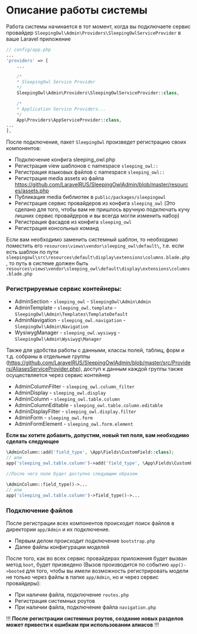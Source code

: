 # Описание работы системы

Работа системы начинается в тот момент, когда вы подключаете сервис провайдер `SleepingOwl\Admin\Providers\SleepingOwlServiceProvider` в ваше Laravel приложение

```php
// config/app.php
...
'providers' => [
    ...

    /*
    * SleepingOwl Service Provider
    */
    SleepingOwl\Admin\Providers\SleepingOwlServiceProvider::class,

    /*
    * Application Service Providers...
    */
    App\Providers\AppServiceProvider::class,
...
],
```

После подключения, пакет `SleepingOwl` произведет регистрацию своих компонентов:

- Подключение конфига sleeping_owl.php
- Регистрация view шаблонов c namespace `sleeping_owl::`
- Регистрация языковых файлов с namespace `sleeping_owl::`
- Регистрация media assets из файла https://github.com/LaravelRUS/SleepingOwlAdmin/blob/master/resources/assets.php
- Публикация media библиотек в `public/packages/sleepingowl`
- Регистрация сервис провайдеров из конфига `sleeping_owl` (Это сделано для того, чтобы вам не пришлось вручную
подключать кучу лишних сервис провайдеров и вы всегда могли изменить набор)
- Регистрация фасадов из конфига `sleeping_owl`
- Регистрация консольных команд

Если вам необходимо заменить системный шаблон, то необходимо поместить его `resources\views\vendor\sleeping_owl\default\`, т.е.
если есть шаблон по пути `sleepingowl\src\resources\default\display\extensions\columns.blade.php`, то путь в системе должен быть
`resources\views\vendor\sleeping_owl\default\display\extensions\columns.blade.php`

### Регистрируемые сервис контейнеры:

- AdminSection - `sleeping_owl` - `SleepingOwl\Admin\Admin`
- AdminTemplate - `sleeping_owl.template` - `SleepingOwl\Admin\Templates\TemplateDefault`
- AdminNavigation - `sleeping_owl.navigation` - `SleepingOwl\Admin\Navigation`
- WysiwygManager - `sleeping_owl.wysiwyg` - `SleepingOwl\Admin\Wysiwyg\Manager`

Также для удобства работы с данными, классы полей, таблиц, форм и т.д. собраны в отдельные группы (https://github.com/LaravelRUS/SleepingOwlAdmin/blob/master/src/Providers/AliasesServiceProvider.php),
доступ к данным каждой группы также осуществляется через сервис контейнер

- AdminColumnFilter - `sleeping_owl.column_filter`
- AdminDisplay - `sleeping_owl.display`
- AdminColumn - `sleeping_owl.table.column`
- AdminColumnEditable - `sleeping_owl.table.column.editable`
- AdminDisplayFilter - `sleeping_owl.display.filter`
- AdminForm - `sleeping_owl.form`
- AdminFormElement - `sleeping_owl.form.element`

**Если вы хотите добавить, допустим, новый тип поля, вам необходимо сделать следующее**

```php
\AdminColumn::add('field_type', \App\Fields\CustomField::class);
// или
app('sleeping_owl.table.column')->add('field_type', \App\Fields\CustomField::class);

//После чего поле будет доступно следующим образом

\AdminColumn::field_type()->...
// или
app('sleeping_owl.table.column')->field_type()->...
```

### Подключение файлов

После регистрации всех компонентов происходит поиск файлов в директории `app/Admin` и их подключение.
- Первым делом происходит подключение `bootstrap.php`
- Далее файлы конфигурации моделей

После того, как во всех сервис провайдерах приложения будет вызван метод `boot`, будет призведено
(Вызов производится по событию `app()->booted` для того, чтобы вы имели возможность регистрировать модели
не только через файлы в папке `app/Admin`, но и через сервис провайдеры):
- При наличии файла, подключение `routes.php`
- Регистрация системных роутов
- При наличии файла, подключение файла `navigation.php`

!!! **После регистрации системных роутов, создание новых разделов может привести к ошибкам при использовании алиасов** !!!
